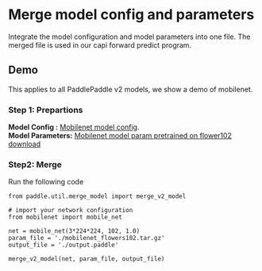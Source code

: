 
# Merge model config and parameters

Integrate the model configuration and model parameters into one file. 
The merged file is used in our capi forward predict program.

## Demo

This applies to all PaddlePaddle v2 models, we show a demo of mobilenet.

### Step 1: Prepartions

**Model Config :** [Mobilenet model config](../../models/mobilenet.py).    
**Model Parameters:** [Mobilenet model param pretrained on flower102 download](https://pan.baidu.com/s/1geHkrw3) 

### Step2: Merge 

Run the following code

```
from paddle.util.merge_model import merge_v2_model

# import your network configuration
from mobilenet import mobile_net
        
net = mobile_net(3*224*224, 102, 1.0)
param_file = './mobilenet_flowers102.tar.gz'
output_file = './output.paddle'
        
merge_v2_model(net, param_file, output_file)

```
